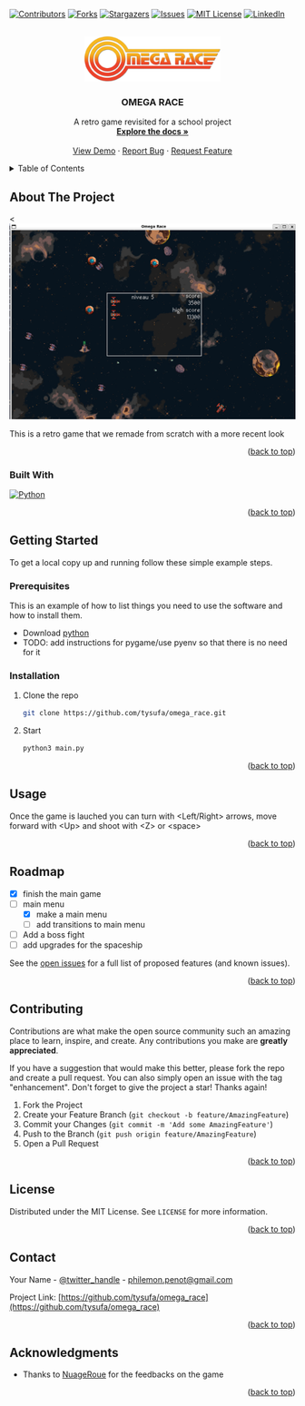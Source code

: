 
<!-- Improved compatibility of back to top link: See: https://github.com/othneildrew/Best-README-Template/pull/73 -->
<a name="readme-top"></a>
<!--
*** Thanks for checking out the Best-README-Template. If you have a suggestion
*** that would make this better, please fork the repo and create a pull request
*** or simply open an issue with the tag "enhancement".
*** Don't forget to give the project a star!
*** Thanks again! Now go create something AMAZING! :D
-->



<!-- PROJECT SHIELDS -->
<!--
*** I'm using markdown "reference style" links for readability.
*** Reference links are enclosed in brackets [ ] instead of parentheses ( ).
*** See the bottom of this document for the declaration of the reference variables
*** for contributors-url, forks-url, etc. This is an optional, concise syntax you may use.
*** https://www.markdownguide.org/basic-syntax/#reference-style-links
-->
[![Contributors][contributors-shield]][contributors-url]
[![Forks][forks-shield]][forks-url]
[![Stargazers][stars-shield]][stars-url]
[![Issues][issues-shield]][issues-url]
[![MIT License][license-shield]][license-url]
[![LinkedIn][linkedin-shield]][linkedin-url]



<!-- PROJECT LOGO -->
<br />
<div align="center">
  <a href="https://github.com/tysufa/qfa">
    <img src="image/logo.jpg" alt="Logo" width="240" height="80">
  </a>

<h3 align="center">OMEGA RACE</h3>

  <p align="center">
    A retro game revisited for a school project
    <br />
    <a href="https://github.com/tysufa/qfa"><strong>Explore the docs »</strong></a>
    <br />
    <br />
    <a href="https://github.com/tysufa/qfa">View Demo</a>
    ·
    <a href="https://github.com/tysufa/qfa/issues">Report Bug</a>
    ·
    <a href="https://github.com/tysufa/qfa/issues">Request Feature</a>
  </p>
</div>



<!-- TABLE OF CONTENTS -->
<details>
  <summary>Table of Contents</summary>
  <ol>
    <li>
      <a href="#about-the-project">About The Project</a>
      <ul>
        <li><a href="#built-with">Built With</a></li>
      </ul>
    </li>
    <li>
      <a href="#getting-started">Getting Started</a>
      <ul>
        <li><a href="#prerequisites">Prerequisites</a></li>
        <li><a href="#installation">Installation</a></li>
      </ul>
    </li>
    <li><a href="#usage">Usage</a></li>
    <li><a href="#roadmap">Roadmap</a></li>
    <li><a href="#contributing">Contributing</a></li>
    <li><a href="#license">License</a></li>
    <li><a href="#contact">Contact</a></li>
    <li><a href="#acknowledgments">Acknowledgments</a></li>
  </ol>
</details>



<!-- ABOUT THE PROJECT -->
## About The Project

<[![Product Name Screen Shot][product-screenshot]](https://example.com)

This is a retro game that we remade from scratch with a more recent look

<p align="right">(<a href="#readme-top">back to top</a>)</p>



### Built With
[![Python](https://camo.githubusercontent.com/0562f16a4ae7e35dae6087bf8b7805fb7e664a9e7e20ae6d163d94e56b94f32d/68747470733a2f2f696d672e736869656c64732e696f2f62616467652f707974686f6e2d3336373041303f7374796c653d666f722d7468652d6261646765266c6f676f3d707974686f6e266c6f676f436f6c6f723d666664643534)](https://camo.githubusercontent.com/0562f16a4ae7e35dae6087bf8b7805fb7e664a9e7e20ae6d163d94e56b94f32d/68747470733a2f2f696d672e736869656c64732e696f2f62616467652f707974686f6e2d3336373041303f7374796c653d666f722d7468652d6261646765266c6f676f3d707974686f6e266c6f676f436f6c6f723d666664643534)

<p align="right">(<a href="#readme-top">back to top</a>)</p>



<!-- GETTING STARTED -->
## Getting Started

To get a local copy up and running follow these simple example steps.

### Prerequisites

This is an example of how to list things you need to use the software and how to install them.
* Download [python](https://www.python.org/)
* TODO: add instructions for pygame/use pyenv so that there is no need for it

### Installation
1. Clone the repo
   ```sh
   git clone https://github.com/tysufa/omega_race.git
   ```
2. Start
   ```sh
   python3 main.py
   ```

<p align="right">(<a href="#readme-top">back to top</a>)</p>



<!-- USAGE EXAMPLES -->

## Usage

Once the game is lauched you can turn with <Left/Right> arrows, move forward with <Up\> and shoot with <Z\> or <space\>

<p align="right">(<a href="#readme-top">back to top</a>)</p>



<!-- ROADMAP -->
## Roadmap

- [x] finish the main game
- [ ] main menu
	- [x] make a main menu
	- [ ] add transitions to main menu
- [ ] Add a boss fight
- [ ] add upgrades for the spaceship

See the [open issues](https://github.com/tysufa/qfa/issues) for a full list of proposed features (and known issues).

<p align="right">(<a href="#readme-top">back to top</a>)</p>



<!-- CONTRIBUTING -->
## Contributing

Contributions are what make the open source community such an amazing place to learn, inspire, and create. Any contributions you make are **greatly appreciated**.

If you have a suggestion that would make this better, please fork the repo and create a pull request. You can also simply open an issue with the tag "enhancement".
Don't forget to give the project a star! Thanks again!

1. Fork the Project
2. Create your Feature Branch (`git checkout -b feature/AmazingFeature`)
3. Commit your Changes (`git commit -m 'Add some AmazingFeature'`)
4. Push to the Branch (`git push origin feature/AmazingFeature`)
5. Open a Pull Request

<p align="right">(<a href="#readme-top">back to top</a>)</p>



<!-- LICENSE -->
## License

Distributed under the MIT License. See `LICENSE` for more information.

<p align="right">(<a href="#readme-top">back to top</a>)</p>



<!-- CONTACT -->
## Contact

Your Name - [@twitter_handle](https://twitter.com/twitter_handle) - philemon.penot@gmail.com

Project Link: [https://github.com/tysufa/omega_race](https://github.com/tysufa/omega_race)

<p align="right">(<a href="#readme-top">back to top</a>)</p>



<!-- ACKNOWLEDGMENTS -->
## Acknowledgments

* Thanks to [NuageRoue](https://github.com/NuageRoue) for the feedbacks on the game

<p align="right">(<a href="#readme-top">back to top</a>)</p>



<!-- MARKDOWN LINKS & IMAGES -->
<!-- https://www.markdownguide.org/basic-syntax/#reference-style-links -->
[contributors-shield]: https://img.shields.io/github/contributors/tysufa/omega_race.svg?style=for-the-badge
[contributors-url]: https://github.com/tysufa/omega_race/graphs/contributors
[forks-shield]: https://img.shields.io/github/forks/tysufa/omega_race.svg?style=for-the-badge
[forks-url]: https://github.com/tysufa/omega_race/network/members
[stars-shield]: https://img.shields.io/github/stars/tysufa/omega_race.svg?style=for-the-badge
[stars-url]: https://github.com/tysufa/omega_race/stargazers
[issues-shield]: https://img.shields.io/github/issues/tysufa/omega_race.svg?style=for-the-badge
[issues-url]: https://github.com/tysufa/omega_race/issues
[license-shield]: https://img.shields.io/github/license/tysufa/omega_race.svg?style=for-the-badge
[license-url]: https://github.com/tysufa/omega_race/blob/master/LICENSE.txt
[linkedin-shield]: https://img.shields.io/badge/-LinkedIn-black.svg?style=for-the-badge&logo=linkedin&colorB=555
[linkedin-url]: https://linkedin.com/in/linkedin_username
[product-screenshot]: image/screenshot.png
[Next.js]: https://img.shields.io/badge/next.js-000000?style=for-the-badge&logo=nextdotjs&logoColor=white
[Next-url]: https://nextjs.org/
[React.js]: https://img.shields.io/badge/React-20232A?style=for-the-badge&logo=react&logoColor=61DAFB
[React-url]: https://reactjs.org/
[Vue.js]: https://img.shields.io/badge/Vue.js-35495E?style=for-the-badge&logo=vuedotjs&logoColor=4FC08D
[Vue-url]: https://vuejs.org/
[Angular.io]: https://img.shields.io/badge/Angular-DD0031?style=for-the-badge&logo=angular&logoColor=white
[Angular-url]: https://angular.io/
[Svelte.dev]: https://img.shields.io/badge/Svelte-4A4A55?style=for-the-badge&logo=svelte&logoColor=FF3E00
[Svelte-url]: https://svelte.dev/
[Laravel.com]: https://img.shields.io/badge/Laravel-FF2D20?style=for-the-badge&logo=laravel&logoColor=white
[Laravel-url]: https://laravel.com
[Bootstrap.com]: https://img.shields.io/badge/Bootstrap-563D7C?style=for-the-badge&logo=bootstrap&logoColor=white
[Bootstrap-url]: https://getbootstrap.com
[JQuery.com]: https://img.shields.io/badge/jQuery-0769AD?style=for-the-badge&logo=jquery&logoColor=white
[JQuery-url]: https://jquery.com 

